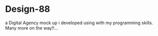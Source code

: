 # Design-88
a Digital Agency mock up i developed using with my programming skills.
Many more on the way!!...
